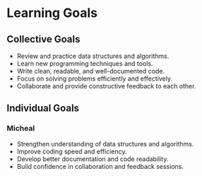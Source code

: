 # Learning Goals

## Collective Goals

- Review and practice data structures and algorithms.
- Learn new programming techniques and tools.
- Write clean, readable, and well-documented code.
- Focus on solving problems efficiently and effectively.
- Collaborate and provide constructive feedback to each other.
  
## Individual Goals

### Micheal

- Strengthen understanding of data structures and algorithms.
- Improve coding speed and efficiency.
- Develop better documentation and code readability.
- Build confidence in collaboration and feedback sessions.

